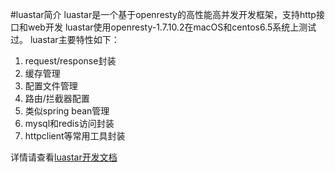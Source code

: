 #luastar简介
luastar是一个基于openresty的高性能高并发开发框架，支持http接口和web开发
luastar使用openresty-1.7.10.2在macOS和centos6.5系统上测试过。
luastar主要特性如下：

1. request/response封装
2. 缓存管理
3. 配置文件管理
4. 路由/拦截器配置
5. 类似spring bean管理
6. mysql和redis访问封装
7. httpclient等常用工具封装

详情请查看[luastar开发文档](https://www.gitbook.com/read/book/luastar/luastar)




